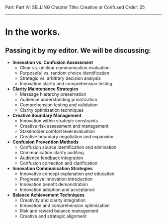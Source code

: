 Part: Part IV: SELLING
Chapter Title: Creative or Confused
Order: 25

---

# In the works.

## Passing it by my editor. We will be discussing:

- **Innovation vs. Confusion Assessment**
  - Clear vs. unclear communication evaluation
  - Purposeful vs. random choice identification
  - Strategic vs. arbitrary decision analysis
  - Innovation clarity and comprehension testing
- **Clarity Maintenance Strategies**
  - Message hierarchy preservation
  - Audience understanding prioritization
  - Comprehension testing and validation
  - Clarity optimization techniques
- **Creative Boundary Management**
  - Innovation within strategic constraints
  - Creative risk assessment and management
  - Stakeholder comfort level evaluation
  - Creative boundary negotiation and expansion
- **Confusion Prevention Methods**
  - Confusion source identification and elimination
  - Communication clarity auditing
  - Audience feedback integration
  - Confusion correction and clarification
- **Innovation Communication Strategies**
  - Innovative concept explanation and education
  - Progressive innovation introduction
  - Innovation benefit demonstration
  - Innovation adoption and acceptance
- **Balance Achievement Techniques**
  - Creativity and clarity integration
  - Innovation and comprehension optimization
  - Risk and reward balance management
  - Creative and strategic alignment

<div style="height: 120px;"></div>
